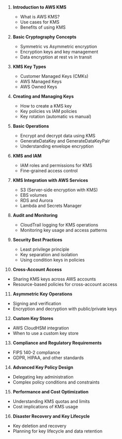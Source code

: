 1. **Introduction to AWS KMS**
   - What is AWS KMS?
   - Use cases for KMS
   - Benefits of using KMS

2. **Basic Cryptography Concepts**
   - Symmetric vs Asymmetric encryption
   - Encryption keys and key management
   - Data encryption at rest vs in transit

3. **KMS Key Types**
   - Customer Managed Keys (CMKs)
   - AWS Managed Keys
   - AWS Owned Keys

4. **Creating and Managing Keys**
   - How to create a KMS key
   - Key policies vs IAM policies
   - Key rotation (automatic vs manual)

5. **Basic Operations**
   - Encrypt and decrypt data using KMS
   - GenerateDataKey and GenerateDataKeyPair
   - Understanding envelope encryption

6. **KMS and IAM**
   - IAM roles and permissions for KMS
   - Fine-grained access control

7. **KMS Integration with AWS Services**
   - S3 (Server-side encryption with KMS)
   - EBS volumes
   - RDS and Aurora
   - Lambda and Secrets Manager

8. **Audit and Monitoring**
   - CloudTrail logging for KMS operations
   - Monitoring key usage and access patterns

9. **Security Best Practices**
   - Least privilege principle
   - Key separation and isolation
   - Using condition keys in policies

10. **Cross-Account Access**
   - Sharing KMS keys across AWS accounts
   - Resource-based policies for cross-account access

11. **Asymmetric Key Operations**
   - Signing and verification
   - Encryption and decryption with public/private keys

12. **Custom Key Stores**
   - AWS CloudHSM integration
   - When to use a custom key store

13. **Compliance and Regulatory Requirements**
   - FIPS 140-2 compliance
   - GDPR, HIPAA, and other standards

14. **Advanced Key Policy Design**
   - Delegating key administration
   - Complex policy conditions and constraints

15. **Performance and Cost Optimization**
   - Understanding KMS quotas and limits
   - Cost implications of KMS usage

16. **Disaster Recovery and Key Lifecycle**
   - Key deletion and recovery
   - Planning for key lifecycle and data retention

